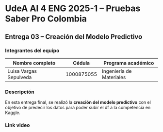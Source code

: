 # UdeA AI 4 ENG 2025-1 – Pruebas Saber Pro Colombia

## Entrega 03 – Creación del Modelo Predictivo

### Integrantes del equipo

| Nombre completo        | Cédula     | Programa académico       |
| ---------------------- | ---------- | ------------------------ |
| Luisa Vargas Sepulveda | 1000875055 | Ingeniería de Materiales |

### Descripción

En esta entrega final, se realizó la **creación del modelo predictivo** con el objetivo de predecir los datos para poder subir el df a la competencia en Kaggle.

### Link video
